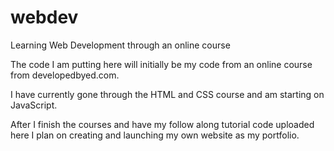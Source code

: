 # webdev
Learning Web Development through an online course

The code I am putting here will initially be my code from an online course from developedbyed.com.

I have currently gone through the HTML and CSS course and am starting on JavaScript.

After I finish the courses and have my follow along tutorial code uploaded here I plan on creating and launching
my own website as my portfolio.
